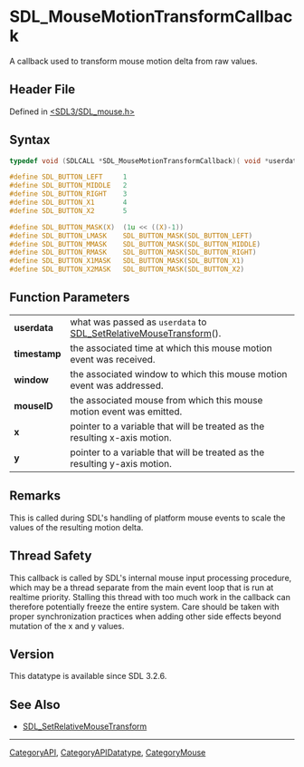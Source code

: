 # SDL_MouseMotionTransformCallback

A callback used to transform mouse motion delta from raw values.

## Header File

Defined in [<SDL3/SDL_mouse.h>](https://github.com/libsdl-org/SDL/blob/main/include/SDL3/SDL_mouse.h)

## Syntax

```c
typedef void (SDLCALL *SDL_MouseMotionTransformCallback)( void *userdata, Uint64 timestamp, SDL_Window *window, SDL_MouseID mouseID, float *x, float *y);

#define SDL_BUTTON_LEFT     1
#define SDL_BUTTON_MIDDLE   2
#define SDL_BUTTON_RIGHT    3
#define SDL_BUTTON_X1       4
#define SDL_BUTTON_X2       5

#define SDL_BUTTON_MASK(X)  (1u << ((X)-1))
#define SDL_BUTTON_LMASK    SDL_BUTTON_MASK(SDL_BUTTON_LEFT)
#define SDL_BUTTON_MMASK    SDL_BUTTON_MASK(SDL_BUTTON_MIDDLE)
#define SDL_BUTTON_RMASK    SDL_BUTTON_MASK(SDL_BUTTON_RIGHT)
#define SDL_BUTTON_X1MASK   SDL_BUTTON_MASK(SDL_BUTTON_X1)
#define SDL_BUTTON_X2MASK   SDL_BUTTON_MASK(SDL_BUTTON_X2)
```

## Function Parameters

|               |                                                                                                    |
| ------------- | -------------------------------------------------------------------------------------------------- |
| **userdata**  | what was passed as `userdata` to [SDL_SetRelativeMouseTransform](SDL_SetRelativeMouseTransform)(). |
| **timestamp** | the associated time at which this mouse motion event was received.                                 |
| **window**    | the associated window to which this mouse motion event was addressed.                              |
| **mouseID**   | the associated mouse from which this mouse motion event was emitted.                               |
| **x**         | pointer to a variable that will be treated as the resulting x-axis motion.                         |
| **y**         | pointer to a variable that will be treated as the resulting y-axis motion.                         |

## Remarks

This is called during SDL's handling of platform mouse events to scale the
values of the resulting motion delta.

## Thread Safety

This callback is called by SDL's internal mouse input processing procedure,
which may be a thread separate from the main event loop that is run at
realtime priority. Stalling this thread with too much work in the callback
can therefore potentially freeze the entire system. Care should be taken
with proper synchronization practices when adding other side effects beyond
mutation of the x and y values.

## Version

This datatype is available since SDL 3.2.6.

## See Also

- [SDL_SetRelativeMouseTransform](SDL_SetRelativeMouseTransform)

----
[CategoryAPI](CategoryAPI), [CategoryAPIDatatype](CategoryAPIDatatype), [CategoryMouse](CategoryMouse)

